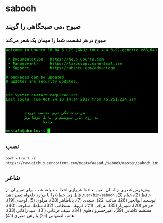 # sabooh
## صبوح ،‌می صبحگاهی را گویند
### صبوح در هر نشست شما را مهمان یک شعر می‌کند
![screenshot](screenshot.png)

## نصب
```
bash <(curl -s https://raw.githubusercontent.com/mostafaasadi/sabooh/master/sabooh_installer.sh)
```
## شاعر
پیش‌فرض شعری از لسان الغیب حافظ شیرازی انتخاب خواهد شد ، برای تغییر آن در فایل زیر خط ۵ را با موارد دلخواه تغییر دهید
`/usr/bin/sabooh`
حافظ (2)، خیام (3)، ابوسعید ابوالخیر (26)، صائب (22)، سعدی (7)، باباطاهر (28)، مولوی (5)، اوحدی (19)، خواجو (20)، شهریار (35)، عراقی (21)، فروغی بسطامی (32)، سلمان ساوجی (40)، محتشم کاشانی (29)، امیرخسرو دهلوی (34)، سیف فرغانی (31)، عبید زاکانی (33)، هاتف اصفهانی (25) یا رهی معیری (41)
